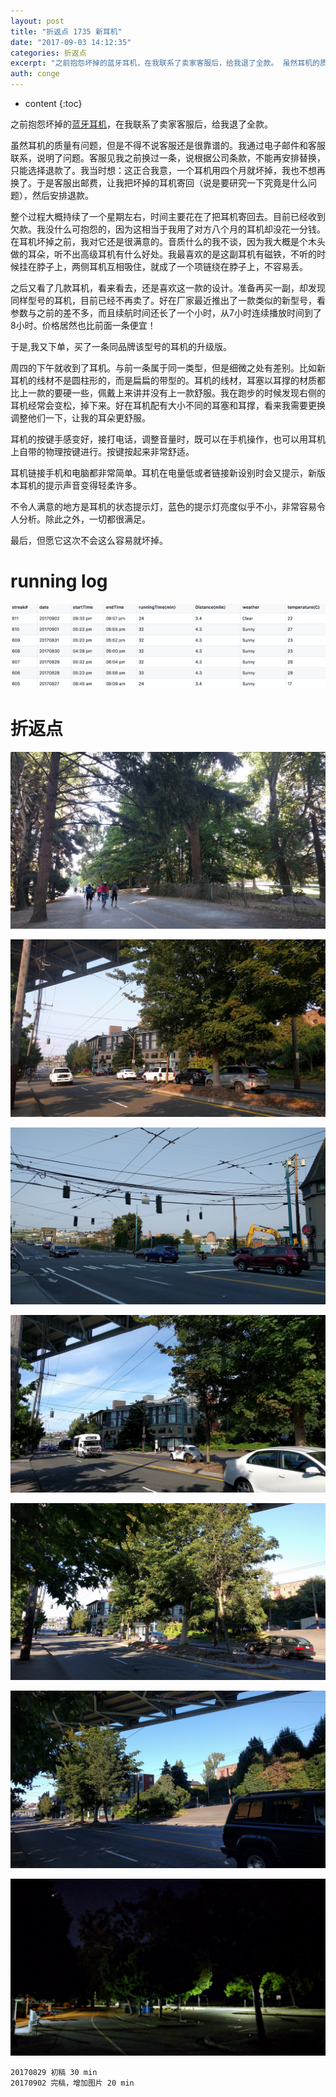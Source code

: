 ```yaml
---
layout: post
title: "折返点 1735 新耳机"
date: "2017-09-03 14:12:35"
categories: 折返点
excerpt: "之前抱怨坏掉的蓝牙耳机，在我联系了卖家客服后，给我退了全款。 虽然耳机的质量有问题，但是不得不说客服还是很靠谱的。我通过电子邮件和客服联系，说明..."
auth: conge
---
```

* content
{:toc}

之前抱怨坏掉的[蓝牙耳机](http://www.jianshu.com/p/ab9258b6862b)，在我联系了卖家客服后，给我退了全款。

虽然耳机的质量有问题，但是不得不说客服还是很靠谱的。我通过电子邮件和客服联系，说明了问题。客服见我之前换过一条，说根据公司条款，不能再安排替换，只能选择退款了。我当时想：这正合我意，一个耳机用四个月就坏掉，我也不想再换了。于是客服出邮费，让我把坏掉的耳机寄回（说是要研究一下究竟是什么问题），然后安排退款。

整个过程大概持续了一个星期左右，时间主要花在了把耳机寄回去。目前已经收到欠款。我没什么可抱怨的，因为这相当于我用了对方八个月的耳机却没花一分钱。在耳机坏掉之前，我对它还是很满意的。音质什么的我不谈，因为我大概是个木头做的耳朵，听不出高级耳机有什么好处。我最喜欢的是这副耳机有磁铁，不听的时候挂在脖子上，两侧耳机互相吸住，就成了一个项链绕在脖子上，不容易丢。

之后又看了几款耳机，看来看去，还是喜欢这一款的设计。准备再买一副，却发现同样型号的耳机，目前已经不再卖了。好在厂家最近推出了一款类似的新型号，看参数与之前的差不多，而且续航时间还长了一个小时，从7小时连续播放时间到了8小时。价格居然也比前面一条便宜！

于是,我又下单，买了一条同品牌该型号的耳机的升级版。

周四的下午就收到了耳机。与前一条属于同一类型，但是细微之处有差别。比如新耳机的线材不是圆柱形的，而是扁扁的带型的。耳机的线材，耳塞以耳撑的材质都比上一款的要硬一些，佩戴上来讲并没有上一款舒服。我在跑步的时候发现右侧的耳机经常会变松，掉下来。好在耳机配有大小不同的耳塞和耳撑，看来我需要更换调整他们一下，让我的耳朵更舒服。

耳机的按键手感变好，接打电话，调整音量时，既可以在手机操作，也可以用耳机上自带的物理按键进行。按键按起来非常舒适。

耳机链接手机和电脑都非常简单。耳机在电量低或者链接新设别时会又提示，新版本耳机的提示声音变得轻柔许多。

不令人满意的地方是耳机的状态提示灯，蓝色的提示灯亮度似乎不小，非常容易令人分析。除此之外，一切都很满足。

最后，但愿它这次不会这么容易就坏掉。

# running log

![Running log week 35 2017](/assets/images/折返点/118382-e4b1e2e278dda5f1.png)


# 折返点

![20170827.jpg](/assets/images/折返点/118382-00f72c75441d5374.jpg)

![20170828.jpg](/assets/images/折返点/118382-6d29fe68446525ea.jpg)

![20170829.jpg](/assets/images/折返点/118382-b3308fab43c30bf4.jpg)

![20170830.jpg](/assets/images/折返点/118382-f65daf8a3067b891.jpg)

![20170831.jpg](/assets/images/折返点/118382-7573ae1a95f55df6.jpg)

![20170901.jpg](/assets/images/折返点/118382-0e1422ec62ada2c2.jpg)

![20170902.jpg](/assets/images/折返点/118382-2f8507ebebb20665.jpg)

```
20170829 初稿 30 min
20170902 完稿，增加图片 20 min
```
